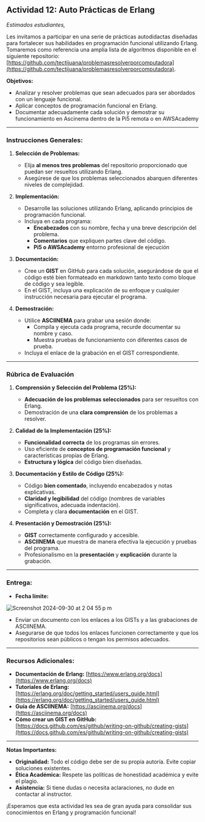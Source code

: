 ## Actividad 12: **Auto Prácticas de Erlang**

*Estimados estudiantes,*

Les invitamos a participar en una serie de prácticas autodidactas diseñadas para fortalecer sus habilidades en programación funcional utilizando Erlang. Tomaremos como referencia una amplia lista de algoritmos disponible en el siguiente repositorio: [https://github.com/tectijuana/problemasresolverporcomputadora](https://github.com/tectijuana/problemasresolverporcomputadora).

**Objetivos:**

- Analizar y resolver problemas que sean adecuados para ser abordados con un lenguaje funcional.
- Aplicar conceptos de programación funcional en Erlang.
- Documentar adecuadamente cada solución y demostrar su funcionamiento en Ascinema dentro de la Pi5 remota o en AWSAcademy

---

### **Instrucciones Generales:**

1. **Selección de Problemas:**
   - Elija **al menos tres problemas** del repositorio proporcionado que puedan ser resueltos utilizando Erlang.
   - Asegúrese de que los problemas seleccionados abarquen diferentes niveles de complejidad.

2. **Implementación:**
   - Desarrolle las soluciones utilizando Erlang, aplicando principios de programación funcional.
   - Incluya en cada programa:
     - **Encabezados** con su nombre, fecha y una breve descripción del problema.
     - **Comentarios** que expliquen partes clave del código.
     - **Pi5 o AWSAcademy** entorno profesional de ejecución

3. **Documentación:**
   - Cree un **GIST** en GitHub para cada solución, asegurándose de que el código esté bien formateado en markdown tanto texto como bloque de código y sea legible.
   - En el GIST, incluya una explicación de su enfoque y cualquier instrucción necesaria para ejecutar el programa.

4. **Demostración:**
   - Utilice **ASCIINEMA** para grabar una sesión donde:
     - Compila y ejecuta cada programa, recurde documentar su nombre y caso.
     - Muestra pruebas de funcionamiento con diferentes casos de prueba.
   - Incluya el enlace de la grabación en el GIST correspondiente.

---

### **Rúbrica de Evaluación**

1. **Comprensión y Selección del Problema (25%):**
   - **Adecuación de los problemas seleccionados** para ser resueltos con Erlang.
   - Demostración de una **clara comprensión** de los problemas a resolver.

2. **Calidad de la Implementación (25%):**
   - **Funcionalidad correcta** de los programas sin errores.
   - Uso eficiente de **conceptos de programación funcional** y características propias de Erlang.
   - **Estructura y lógica** del código bien diseñadas.

3. **Documentación y Estilo de Código (25%):**
   - Código **bien comentado**, incluyendo encabezados y notas explicativas.
   - **Claridad y legibilidad** del código (nombres de variables significativos, adecuada indentación).
   - Completa y clara **documentación** en el GIST.

4. **Presentación y Demostración (25%):**
   - **GIST** correctamente configurado y accesible.
   - **ASCIINEMA** que muestra de manera efectiva la ejecución y pruebas del programa.
   - Profesionalismo en la **presentación** y **explicación** durante la grabación.

---

### **Entrega:**

- **Fecha límite:**

![Screenshot 2024-09-30 at 2 04 55 p m](https://github.com/user-attachments/assets/567a6371-c3b8-4de6-a0a8-2a3999206b0b)



- Enviar un documento con los enlaces a los GISTs y a las grabaciones de ASCIINEMA.
- Asegurarse de que todos los enlaces funcionen correctamente y que los repositorios sean públicos o tengan los permisos adecuados.

---

### **Recursos Adicionales:**

- **Documentación de Erlang:** [https://www.erlang.org/docs](https://www.erlang.org/docs)
- **Tutoriales de Erlang:** [https://erlang.org/doc/getting_started/users_guide.html](https://erlang.org/doc/getting_started/users_guide.html)
- **Guía de ASCIINEMA:** [https://asciinema.org/docs](https://asciinema.org/docs)
- **Cómo crear un GIST en GitHub:** [https://docs.github.com/es/github/writing-on-github/creating-gists](https://docs.github.com/es/github/writing-on-github/creating-gists)

---

**Notas Importantes:**

- **Originalidad:** Todo el código debe ser de su propia autoría. Evite copiar soluciones existentes.
- **Ética Académica:** Respete las políticas de honestidad académica y evite el plagio.
- **Asistencia:** Si tiene dudas o necesita aclaraciones, no dude en contactar al instructor.

¡Esperamos que esta actividad les sea de gran ayuda para consolidar sus conocimientos en Erlang y programación funcional!
